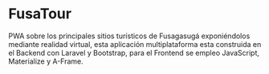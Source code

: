 # FusaTour
PWA sobre los principales sitios turísticos de Fusagasugá exponiéndolos mediante realidad virtual, esta aplicación multiplataforma esta construida en el Backend con Laravel y Bootstrap, para el Frontend se empleo JavaScript, Materialize y A-Frame.
